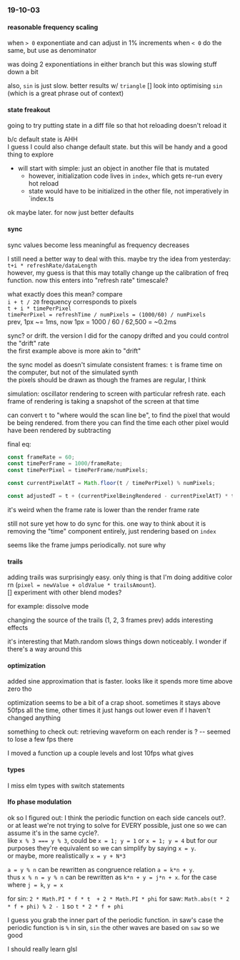 ### 19-10-03
#### reasonable frequency scaling

when `> 0` exponentiate and can adjust in 1% increments
when `< 0` do the same, but use as denominator

was doing 2 exponentiations in either branch but this was slowing stuff down a bit

also, `sin` is just slow. better results w/ `triangle`
[] look into optimising `sin` (which is a great phrase out of context)

#### state freakout

going to try putting state in a diff file so that hot reloading doesn't reload it

b/c default state is AHH  
I guess I could also change default state. but this will be handy and a good thing to explore

- will start with simple: just an object in another file that is mutated
  - however, initialization code lives in `index`, which gets re-run every hot reload
  - state would have to be initialized in the other file, not imperatively in `index.ts

ok maybe later. for now just better defaults

#### sync

sync values become less meaningful as frequency decreases

I still need a better way to deal with this. maybe try the idea from yesterday: `t+i * refreshRate/dataLength`  
however, my guess is that this may totally change up the calibration of freq function. now this enters into "refresh rate" timescale?

what exactly does this mean? compare     
`i + t / 20` frequency corresponds to pixels    
`t + i * timePerPixel`  
`timePerPixel = refreshTime / numPixels = (1000/60) / numPixels`  
prev, 1px ~= 1ms, now 1px =  1000 / 60 / 62,500 = ~0.2ms

sync? or drift. the version I did for the canopy drifted and you could control the "drift" rate  
the first example above is more akin to "drift"

the sync model as doesn't simulate consistent frames: `t` is frame time on the computer, but not of the simulated synth  
the pixels should be drawn as though the frames are regular, I think

simulation: oscillator rendering to screen with particular refresh rate. each frame of rendering is taking a snapshot of the screen at that time
 
can convert `t` to "where would the scan line be", to find the pixel that would be being rendered. from there you can find the time each other pixel would have been rendered by subtracting

final eq:
```js
const frameRate = 60;
const timePerFrame = 1000/frameRate;
const timePerPixel = timePerFrame/numPixels;

const currentPixelAtT = Math.floor(t / timePerPixel) % numPixels;

const adjustedT = t + (currentPixelBeingRendered - currentPixelAtT) * timePerPixel;
```

it's weird when the frame rate is lower than the render frame rate

still not sure yet how to do sync for this. one way to think about it is removing the "time" component entirely, just rendering based on `index`

seems like the frame jumps periodically. not sure why

#### trails

adding trails was surprisingly easy. only thing is that I'm doing additive color rn (`pixel = newValue + oldValue * trailsAmount`).  
[] experiment with other blend modes?

for example: dissolve mode

changing the source of the trails (1, 2, 3 frames prev) adds interesting effects

it's interesting that Math.random slows things down noticeably. I wonder if there's a way around this

#### optimization
added sine approximation that is faster. looks like it spends more time above zero tho

optimization seems to be a bit of a crap shoot. sometimes it stays above 50fps all the time, other times it just hangs out lower even if I haven't changed anything

something to check out: retrieving waveform on each render is ? -- seemed to lose a few fps there

I moved a function up a couple levels and lost 10fps what gives

#### types
I miss elm types with switch statements

#### lfo phase modulation
ok so I figured out: I think the periodic function on each side cancels out?.  
or at least we're not trying to solve for EVERY possible, just one so we can assume it's in the same cycle?.  
like `x % 3 === y % 3`, could be `x = 1; y = 1` or `x = 1; y = 4` but for our purposes they're equivalent so we can simplify by saying `x = y`.    
or maybe, more realistically `x = y + N*3`

`a = y % n` can be rewritten as congruence relation `a = k*n + y`.  
thus `x % n = y % n` can be rewritten as `k*n + y = j*n + x`. for the case where `j = k`, `y = x`


for sin: `2 * Math.PI * f * t  + 2 * Math.PI * phi`
for saw: `Math.abs(t * 2 * f + phi) % 2 - 1` so `t * 2 * f + phi`

I guess you grab the inner part of the periodic function.
in saw's case the periodic function is `%`
in sin, `sin`
the other waves are based on `saw` so we good



I should really learn glsl